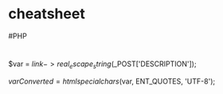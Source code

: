 # cheatsheet
#PHP
#
$var = $link->real_escape_string($_POST['DESCRIPTION']); 

$varConverted = htmlspecialchars($var, ENT_QUOTES, 'UTF-8');
#
